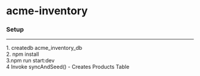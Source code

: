 # acme-inventory

<h3>Setup</h3>
<hr />
<div>
1. createdb acme_inventory_db
</div>
<div>
2. npm install
</div>
<div>
3.npm run start:dev
</div>
<div>
4 Invoke syncAndSeed() - Creates Products Table
</div>
